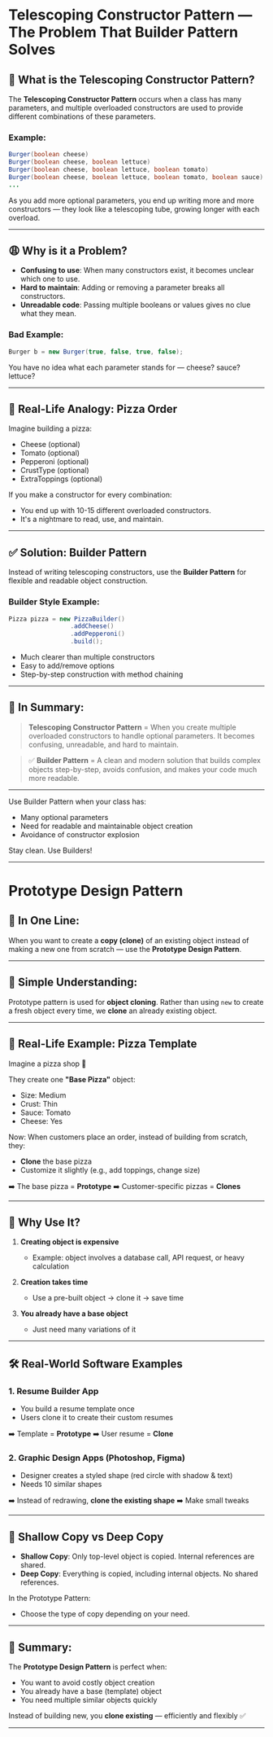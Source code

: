 # Telescoping Constructor Pattern — The Problem That Builder Pattern Solves

## 🔭 What is the Telescoping Constructor Pattern?

The **Telescoping Constructor Pattern** occurs when a class has many parameters, and multiple overloaded constructors are used to provide different combinations of these parameters.

### Example:

```java
Burger(boolean cheese)
Burger(boolean cheese, boolean lettuce)
Burger(boolean cheese, boolean lettuce, boolean tomato)
Burger(boolean cheese, boolean lettuce, boolean tomato, boolean sauce)
...
```

As you add more optional parameters, you end up writing more and more constructors — they look like a telescoping tube, growing longer with each overload.

---

## 😩 Why is it a Problem?

* **Confusing to use**: When many constructors exist, it becomes unclear which one to use.
* **Hard to maintain**: Adding or removing a parameter breaks all constructors.
* **Unreadable code**: Passing multiple booleans or values gives no clue what they mean.

### Bad Example:

```java
Burger b = new Burger(true, false, true, false);
```

You have no idea what each parameter stands for — cheese? sauce? lettuce?

---

## 🍕 Real-Life Analogy: Pizza Order

Imagine building a pizza:

* Cheese (optional)
* Tomato (optional)
* Pepperoni (optional)
* CrustType (optional)
* ExtraToppings (optional)

If you make a constructor for every combination:

* You end up with 10-15 different overloaded constructors.
* It's a nightmare to read, use, and maintain.

---

## ✅ Solution: Builder Pattern

Instead of writing telescoping constructors, use the **Builder Pattern** for flexible and readable object construction.

### Builder Style Example:

```java
Pizza pizza = new PizzaBuilder()
                 .addCheese()
                 .addPepperoni()
                 .build();
```

* Much clearer than multiple constructors
* Easy to add/remove options
* Step-by-step construction with method chaining

---

## 🔁 In Summary:

> **Telescoping Constructor Pattern** = When you create multiple overloaded constructors to handle optional parameters. It becomes confusing, unreadable, and hard to maintain.

> ✅ **Builder Pattern** = A clean and modern solution that builds complex objects step-by-step, avoids confusion, and makes your code much more readable.

---

Use Builder Pattern when your class has:

* Many optional parameters
* Need for readable and maintainable object creation
* Avoidance of constructor explosion

Stay clean. Use Builders!

---

# Prototype Design Pattern

## 🔁 In One Line:

When you want to create a **copy (clone)** of an existing object instead of making a new one from scratch — use the **Prototype Design Pattern**.

---

## 🧠 Simple Understanding:

Prototype pattern is used for **object cloning**.
Rather than using `new` to create a fresh object every time, we **clone** an already existing object.

---

## 🍕 Real-Life Example: Pizza Template

Imagine a pizza shop 🍕

They create one **"Base Pizza"** object:

* Size: Medium
* Crust: Thin
* Sauce: Tomato
* Cheese: Yes

Now:
When customers place an order, instead of building from scratch, they:

* **Clone** the base pizza
* Customize it slightly (e.g., add toppings, change size)

➡️ The base pizza = **Prototype**
➡️ Customer-specific pizzas = **Clones**

---

## 🧠 Why Use It?

1. **Creating object is expensive**

   * Example: object involves a database call, API request, or heavy calculation

2. **Creation takes time**

   * Use a pre-built object → clone it → save time

3. **You already have a base object**

   * Just need many variations of it

---

## 🛠️ Real-World Software Examples

### 1. Resume Builder App

* You build a resume template once
* Users clone it to create their custom resumes

➡️ Template = **Prototype**
➡️ User resume = **Clone**

### 2. Graphic Design Apps (Photoshop, Figma)

* Designer creates a styled shape (red circle with shadow & text)
* Needs 10 similar shapes

➡️ Instead of redrawing, **clone the existing shape**
➡️ Make small tweaks

---

## 🔄 Shallow Copy vs Deep Copy

* **Shallow Copy**: Only top-level object is copied. Internal references are shared.
* **Deep Copy**: Everything is copied, including internal objects. No shared references.

In the Prototype Pattern:

* Choose the type of copy depending on your need.

---

## 🎯 Summary:

The **Prototype Design Pattern** is perfect when:

* You want to avoid costly object creation
* You already have a base (template) object
* You need multiple similar objects quickly

Instead of building new, you **clone existing** — efficiently and flexibly ✅

---